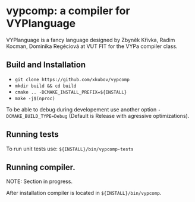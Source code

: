 # vypcomp: a compiler for VYPlanguage

VYPlanguage is a fancy language designed by Zbyněk Křivka, Radim Kocman, Dominika Regéciová at VUT FIT for the VYPa compiler class.

## Build and Installation

* `git clone https://github.com/xkubov/vypcomp`
* `mkdir build && cd build`
* `cmake .. -DCMAKE_INSTALL_PREFIX=${INSTALL}`
* `make -j$(nproc)`

To be able to debug during developement use another option `-DCMAKE_BUILD_TYPE=Debug` (Default is Release with agressive optimizations).

## Running tests

To run unit tests use:
`${INSTALL}/bin/vypcomp-tests`

## Running compiler.

NOTE: Section in progress.

After installation compiler is located in `${INSTALL}/bin/vypcomp`.
